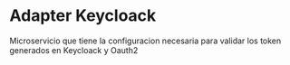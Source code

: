 # Adapter Keycloack

Microservicio que tiene la configuracion necesaria para validar los token generados en Keycloack y Oauth2


